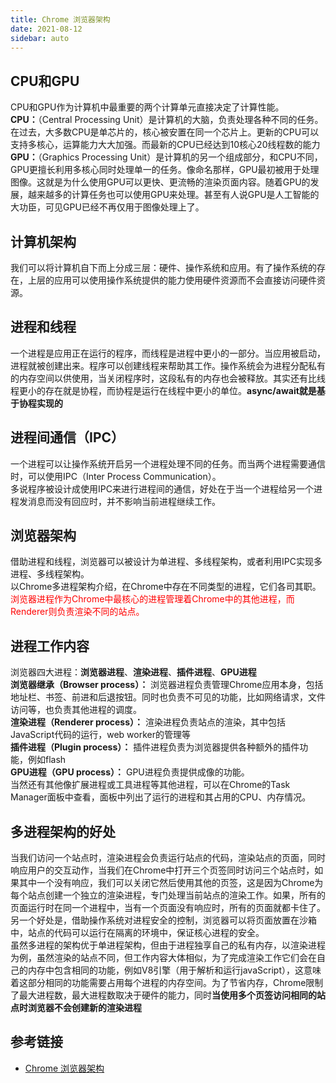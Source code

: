 ```yaml
---
title: Chrome 浏览器架构
date: 2021-08-12
sidebar: auto
---
```

## CPU和GPU
CPU和GPU作为计算机中最重要的两个计算单元直接决定了计算性能。</br>
**CPU：**（Central Processing Unit）是计算机的大脑，负责处理各种不同的任务。在过去，大多数CPU是单芯片的，核心被安置在同一个芯片上。更新的CPU可以支持多核心，运算能力大大加强。而最新的CPU已经达到10核心20线程数的能力</br>
**GPU：**（Graphics Processing Unit）是计算机的另一个组成部分，和CPU不同，GPU更擅长利用多核心同时处理单一的任务。像命名那样，GPU最初被用于处理图像。这就是为什么使用GPU可以更快、更流畅的渲染页面内容。随着GPU的发展，越来越多的计算任务也可以使用GPU来处理。甚至有人说GPU是人工智能的大功臣，可见GPU已经不再仅用于图像处理上了。</br>
## 计算机架构
我们可以将计算机自下而上分成三层：硬件、操作系统和应用。有了操作系统的存在，上层的应用可以使用操作系统提供的能力使用硬件资源而不会直接访问硬件资源。</br>
## 进程和线程
一个进程是应用正在运行的程序，而线程是进程中更小的一部分。当应用被启动，进程就被创建出来。程序可以创建线程来帮助其工作。操作系统会为进程分配私有的内存空间以供使用，当关闭程序时，这段私有的内存也会被释放。其实还有比线程更小的存在就是协程，而协程是运行在线程中更小的单位。**async/await就是基于协程实现的**
## 进程间通信（IPC）
一个进程可以让操作系统开启另一个进程处理不同的任务。而当两个进程需要通信时，可以使用IPC（Inter Process Communication）。</br>
多说程序被设计成使用IPC来进行进程间的通信，好处在于当一个进程给另一个进程发消息而没有回应时，并不影响当前进程继续工作。
## 浏览器架构
借助进程和线程，浏览器可以被设计为单进程、多线程架构，或者利用IPC实现多进程、多线程架构。</br>
以Chrome多进程架构介绍，在Chrome中存在不同类型的进程，它们各司其职。</br>
<font color='red'> 浏览器进程作为Chrome中最核心的进程管理着Chrome中的其他进程，而Renderer则负责渲染不同的站点。</font> 

## 进程工作内容
浏览器四大进程：**浏览器进程**、**渲染进程**、**插件进程**、**GPU进程**</br>
**浏览器继承（Browser process）：** 浏览器进程负责管理Chrome应用本身，包括地址栏、书签、前进和后退按钮。同时也负责不可见的功能，比如网络请求，文件访问等，也负责其他进程的调度。</br>
**渲染进程（Renderer process）：** 渲染进程负责站点的渲染，其中包括JavaScript代码的运行，web worker的管理等</br>
**插件进程（Plugin process）：** 插件进程负责为浏览器提供各种额外的插件功能，例如flash</br>
**GPU进程（GPU process）：** GPU进程负责提供成像的功能。</br>
当然还有其他像扩展进程或工具进程等其他进程，可以在Chrome的Task Manager面板中查看，面板中列出了运行的进程和其占用的CPU、内存情况。

## 多进程架构的好处
当我们访问一个站点时，渲染进程会负责运行站点的代码，渲染站点的页面，同时响应用户的交互动作，当我们在Chrome中打开三个页签同时访问三个站点时，如果其中一个没有响应，我们可以关闭它然后使用其他的页签，这是因为Chrome为每个站点创建一个独立的渲染进程，专门处理当前站点的渲染工作。如果，所有的页面运行时在同一个进程中，当有一个页面没有响应时，所有的页面就都卡住了。</br>
另一个好处是，借助操作系统对进程安全的控制，浏览器可以将页面放置在沙箱中，站点的代码可以运行在隔离的环境中，保证核心进程的安全。</br>
虽然多进程的架构优于单进程架构，但由于进程独享自己的私有内存，以渲染进程为例，虽然渲染的站点不同，但工作内容大体相似，为了完成渲染工作它们会在自己的内存中包含相同的功能，例如V8引擎（用于解析和运行javaScript），这意味着这部分相同的功能需要占用每个进程的内存空间。为了节省内存，Chrome限制了最大进程数，最大进程数取决于硬件的能力，同时**当使用多个页签访问相同的站点时浏览器不会创建新的渲染进程**</br>



## 参考链接

- [Chrome 浏览器架构](https://xie.infoq.cn/article/5d36d123bfd1c56688e125ad3) 